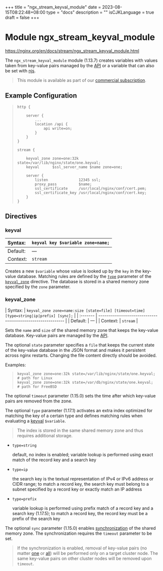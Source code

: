 +++
title = "ngx_stream_keyval_module"
date = 2023-08-15T08:22:48+08:00
type = "docs"
description = ""
isCJKLanguage = true
draft = false
+++

# Module ngx_stream_keyval_module

https://nginx.org/en/docs/stream/ngx_stream_keyval_module.html



The `ngx_stream_keyval_module` module (1.13.7) creates variables with values taken from key-value pairs managed by the [API](https://nginx.org/en/docs/http/ngx_http_api_module.html#stream_keyvals_) or a variable that can also be set with [njs](https://github.com/nginx/njs-examples/).



> This module is available as part of our [commercial subscription](http://nginx.com/products/).





## Example Configuration



> ```
> http {
> 
>     server {
>         ...
>         location /api {
>             api write=on;
>         }
>     }
> }
> 
> stream {
> 
>     keyval_zone zone=one:32k state=/var/lib/nginx/state/one.keyval;
>     keyval      $ssl_server_name $name zone=one;
> 
>     server {
>         listen              12345 ssl;
>         proxy_pass          $name;
>         ssl_certificate     /usr/local/nginx/conf/cert.pem;
>         ssl_certificate_key /usr/local/nginx/conf/cert.key;
>     }
> }
> ```





## Directives



### keyval

| Syntax:  | `keyval key $variable zone=name;` |
| :------- | --------------------------------- |
| Default: | —                                 |
| Context: | `stream`                          |

Creates a new `$variable` whose value is looked up by the `key` in the key-value database. Matching rules are defined by the [`type`](https://nginx.org/en/docs/stream/ngx_stream_keyval_module.html#keyval_type) parameter of the [`keyval_zone`](https://nginx.org/en/docs/stream/ngx_stream_keyval_module.html#keyval_zone) directive. The database is stored in a shared memory zone specified by the `zone` parameter.



### keyval_zone

| Syntax:  | `keyval_zone zone=name:size [state=file] [timeout=time] [type=string|ip|prefix] [sync];` |
| :------- | ------------------------------------------------------------ |
| Default: | —                                                            |
| Context: | `stream`                                                     |

Sets the `name` and `size` of the shared memory zone that keeps the key-value database. Key-value pairs are managed by the [API](https://nginx.org/en/docs/http/ngx_http_api_module.html#stream_keyvals_).



The optional `state` parameter specifies a `file` that keeps the current state of the key-value database in the JSON format and makes it persistent across nginx restarts. Changing the file content directly should be avoided.

Examples:

> ```
> keyval_zone zone=one:32k state=/var/lib/nginx/state/one.keyval; # path for Linux
> keyval_zone zone=one:32k state=/var/db/nginx/state/one.keyval;  # path for FreeBSD
> ```





The optional `timeout` parameter (1.15.0) sets the time after which key-value pairs are removed from the zone.



The optional `type` parameter (1.17.1) activates an extra index optimized for matching the key of a certain type and defines matching rules when evaluating a [keyval](https://nginx.org/en/docs/stream/ngx_stream_keyval_module.html#keyval) `$variable`.

> The index is stored in the same shared memory zone and thus requires additional storage.



- `type=string`

  default, no index is enabled; variable lookup is performed using exact match of the record key and a search key

- `type=ip`

  the search key is the textual representation of IPv4 or IPv6 address or CIDR range; to match a record key, the search key must belong to a subnet specified by a record key or exactly match an IP address

- `type=prefix`

  variable lookup is performed using prefix match of a record key and a search key (1.17.5); to match a record key, the record key must be a prefix of the search key





The optional `sync` parameter (1.15.0) enables [synchronization](https://nginx.org/en/docs/stream/ngx_stream_zone_sync_module.html#zone_sync) of the shared memory zone. The synchronization requires the `timeout` parameter to be set.

> If the synchronization is enabled, removal of key-value pairs (no matter [one](https://nginx.org/en/docs/http/ngx_http_api_module.html#patchStreamKeyvalZoneKeyValue) or [all](https://nginx.org/en/docs/http/ngx_http_api_module.html#deleteStreamKeyvalZoneData)) will be performed only on a target cluster node. The same key-value pairs on other cluster nodes will be removed upon `timeout`.